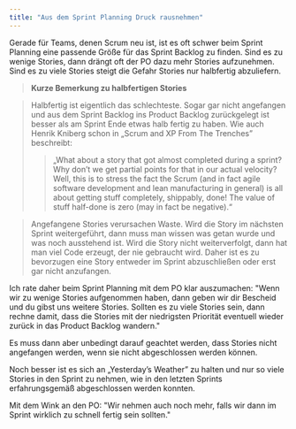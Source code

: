 ```yaml
---
title: "Aus dem Sprint Planning Druck rausnehmen"
---
```


Gerade für Teams, denen Scrum neu ist, ist es oft schwer beim Sprint Planning eine passende Größe für das Sprint Backlog zu finden. Sind es zu wenige Stories, dann drängt oft der PO dazu mehr Stories aufzunehmen. Sind es zu viele Stories steigt die Gefahr Stories nur halbfertig abzuliefern.

> **Kurze Bemerkung zu halbfertigen Stories**

> Halbfertig ist eigentlich das schlechteste. Sogar gar nicht angefangen und aus dem Sprint Backlog ins Product Backlog zurückgelegt ist besser als am Sprint Ende etwas halb fertig zu haben.
> Wie auch Henrik Kniberg schon in „Scrum and XP From The Trenches” beschreibt:
>> „What about a story that got almost completed during a sprint? Why don’t we get partial points for that in our actual velocity? Well, this is to stress the fact the Scrum (and in fact agile software development and lean manufacturing in general) is all about getting stuff completely, shippably, done! The value of stuff half-done is zero (may in fact be negative).“

> Angefangene Stories verursachen Waste. Wird die Story im nächsten Sprint weitergeführt, dann muss man wissen was getan wurde und was noch ausstehend ist.
> Wird die Story nicht weiterverfolgt, dann hat man viel Code erzeugt, der nie gebraucht wird.
> Daher ist es zu bevorzugen eine Story entweder im Sprint abzuschließen oder erst gar nicht anzufangen.

Ich rate daher beim Sprint Planning mit dem PO klar auszumachen: "Wenn wir zu wenige Stories aufgenommen haben, dann geben wir dir Bescheid und du gibst uns weitere Stories. Sollten es zu viele Stories sein, dann rechne damit, dass die Stories mit der niedrigsten Priorität eventuell wieder zurück in das Product Backlog wandern."

Es muss dann aber unbedingt darauf geachtet werden, dass Stories nicht angefangen werden, wenn sie nicht abgeschlossen werden können.

Noch besser ist es sich an „Yesterday’s Weather” zu halten und nur so viele Stories in den Sprint zu nehmen, wie in den letzten Sprints erfahrungsgemäß abgeschlossen werden konnten.

Mit dem Wink an den PO: "Wir nehmen auch noch mehr, falls wir dann im Sprint wirklich zu schnell fertig sein sollten."
